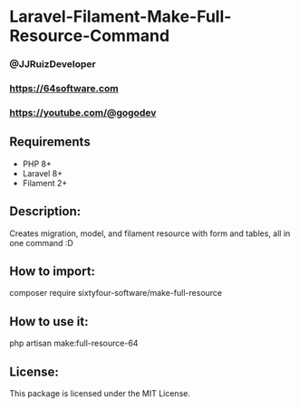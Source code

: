 # Laravel-Filament-Make-Full-Resource-Command
### @JJRuizDeveloper
### https://64software.com
### https://youtube.com/@gogodev

## Requirements
- PHP 8+
- Laravel 8+
- Filament 2+

## Description:
Creates migration, model, and filament resource with form and tables, all in one command :D

## How to import:
composer require sixtyfour-software/make-full-resource

## How to use it:
php artisan make:full-resource-64

## License:
This package is licensed under the MIT License.